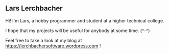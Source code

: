 
Lars Lerchbacher
---

Hi! I'm Lars, a hobby programmer and student at a higher technical college.

I hope that my projects will be useful for anybody at some time. (^-^)

Feel free to take a look at my blog at https://lerchbachersoftware.wordpress.com !


